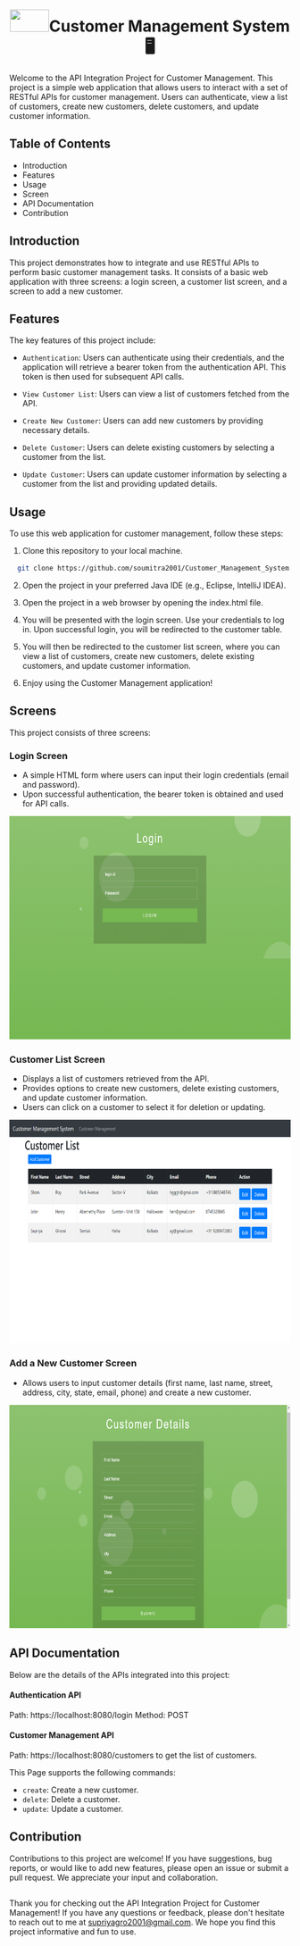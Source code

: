 <h1 align="center"><img src="https://encrypted-tbn0.gstatic.com/images?q=tbn:ANd9GcR7NF7VXHOOk-CW_eNyVlsAyi-R0c4hotVuJg&usqp=CAU" height=40 width=70>Customer Management System🖥️</h1>

Welcome to the API Integration Project for Customer Management. This project is a simple web application that allows users to interact with a set of RESTful APIs for customer management. Users can authenticate, view a list of customers, create new customers, delete customers, and update customer information.


## Table of Contents

* Introduction
* Features
* Usage
* Screen
* API Documentation
* Contribution

## Introduction
This project demonstrates how to integrate and use RESTful APIs to perform basic customer management tasks. It consists of a basic web application with three screens: a login screen, a customer list screen, and a screen to add a new customer.

## Features
The key features of this project include:

* `Authentication`: Users can authenticate using their credentials, and the application will retrieve a bearer token from the authentication API. This token is then used for subsequent API calls.

* `View Customer List`: Users can view a list of customers fetched from the API.

* `Create New Customer`: Users can add new customers by providing necessary details.

* `Delete Customer`: Users can delete existing customers by selecting a customer from the list.

* `Update Customer`: Users can update customer information by selecting a customer from the list and providing updated details.
## Usage
To use this web application for customer management, follow these steps:
1) Clone this repository to your local machine.
```bash
  git clone https://github.com/soumitra2001/Customer_Management_System.git

```
2) Open the project in your preferred Java IDE (e.g., Eclipse, IntelliJ IDEA).

3) Open the project in a web browser by opening the index.html file.

4) You will be presented with the login screen. Use your credentials to log in. Upon successful login, you will be redirected to the customer table.

5) You will then be redirected to the customer list screen, where you can view a list of customers, create new customers, delete existing customers, and update customer information.

6) Enjoy using the Customer Management application!

## Screens
This project consists of three screens:

### Login Screen
* A simple HTML form where users can input their login credentials (email and password).
* Upon successful authentication, the bearer token is obtained and used for API calls.
<img src="Login.png" height=400 width=800>

### Customer List Screen
* Displays a list of customers retrieved from the API.
* Provides options to create new customers, delete existing customers, and update customer information.
* Users can click on a customer to select it for deletion or updating.
<img src="Customer_Table.png" height=400 width=800>

### Add a New Customer Screen
* Allows users to input customer details (first name, last name, street, address, city, state, email, phone) and create a new customer.
<img src="Register.png" height=400 width=800>

## API Documentation
Below are the details of the APIs integrated into this project:

#### Authentication API
Path: https://localhost:8080/login
Method: POST

#### Customer Management API
Path: https://localhost:8080/customers
to get the list of customers.

This Page supports the following commands:
* `create`: Create a new customer.
* `delete`: Delete a customer.
* `update`: Update a customer.

## Contribution
Contributions to this project are welcome! If you have suggestions, bug reports, or would like to add new features, please open an issue or submit a pull request. We appreciate your input and collaboration.

## 

Thank you for checking out the API Integration Project for Customer Management! If you have any questions or feedback, please don't hesitate to reach out to me at supriyagro2001@gmail.com. We hope you find this project informative and fun to use.

